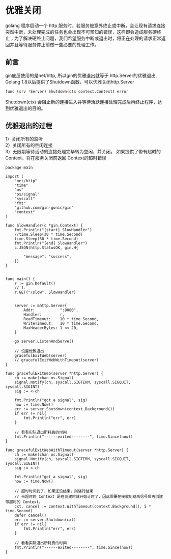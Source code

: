 

优雅关闭
============

golang 程序启动一个 http 服务时，若服务被意外终止或中断，会让现有请求连接突然中断，未处理完成的任务也会出现不可预知的错误，这样即会造成服务硬终止；为了解决硬终止问题，我们希望服务中断或退出时，将正在处理的请求正常返回并且等待服务停止前做一些必要的处理工作。


前言
-------------
gin底层使用的是net/http, 所以gin的优雅退出就等于
http.Server的优雅退出, Golang 1.8以后提供了Shutdown函数，可以优雅关闭http.Server
```sh
func (srv *Server) Shutdown(ctx context.Context) error
```

Shutdown(ctx) 会阻止新的连接进入并等待活跃连接处理完成后再终止程序，达到优雅退出的目的。


优雅退出的过程
-------------
1）关闭所有的监听  
2）关闭所有的空闲连接  
3）无限期等待活动的连接处理完毕转为空闲，并关闭。 如果提供了带有超时的Context，将在服务关闭前返回 Context的超时错误



```golang
package main

import (
    "net/http"
    "time"
    "os"
    "os/signal"
    "syscall"
    "fmt"
    "github.com/gin-gonic/gin"
    "context"
)

func SlowHandler(c *gin.Context) {
    fmt.Println("[start] SlowHandler")
    //time.Sleep(30 * time.Second)
    time.Sleep(30 * time.Second)
    fmt.Println("[end] SlowHandler")
    c.JSON(http.StatusOK, gin.H{

        "message": "success",
    })
}


func main() {
    r := gin.Default()
    // 1.
    r.GET("/slow", SlowHandler)


    server := &http.Server{
        Addr:           ":8080",
        Handler:        r,
        ReadTimeout:    10 * time.Second,
        WriteTimeout:   10 * time.Second,
        MaxHeaderBytes: 1 << 20,
    }

    go server.ListenAndServe()

    // 设置优雅退出
    gracefulExitWeb(server)
    // gracefulExitWebWithTimeout(server)
}

func gracefulExitWeb(server *http.Server) {
    ch := make(chan os.Signal)
    signal.Notify(ch, syscall.SIGTERM, syscall.SIGQUIT, syscall.SIGINT)
    sig := <-ch

    fmt.Println("got a signal", sig)
    now := time.Now()
    err := server.Shutdown(context.Background())
    if err != nil{
        fmt.Println("err", err)
    }

    // 看看实际退出所耗费的时间
    fmt.Println("------exited--------", time.Since(now))
}

func gracefulExitWebWithTimeout(server *http.Server) {
    ch := make(chan os.Signal)
    signal.Notify(ch, syscall.SIGTERM, syscall.SIGQUIT, syscall.SIGINT)
    sig := <-ch

    fmt.Println("got a signal", sig)
    now := time.Now()

    // 超时时间到了，如果还没结束，则强行结束
    // 带超时的 Context 是在创建时就开始计时了，因此需要在接收到结束信号后再创建带超时的 Context。
    cxt, cancel := context.WithTimeout(context.Background(), 5 * time.Second)
    defer cancel()
    err := server.Shutdown(cxt)
    if err != nil{
        fmt.Println("err", err)
    }

    // 看看实际退出所耗费的时间
    fmt.Println("------exited--------", time.Since(now))
}
```